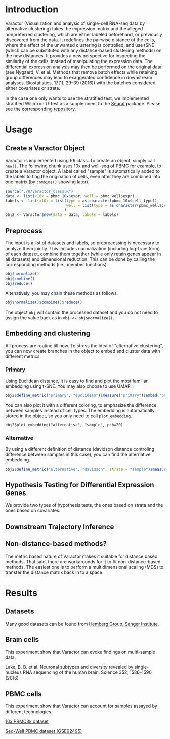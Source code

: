 # Introduction
Varactor (Visualization and analysis of single-cell RNA-seq data by alternative clustering) takes the expression matrix and the alleged nonpreferred clustering, which are either labeled beforehand, or previously discovered from the data. It redefines the pairwise distance of the cells, where the effect of the unwanted clustering is controlled, and use tSNE (which can be substituted with any distance-based clustering methods) on the new distances. It provides a new perspective for inspecting the similarity of the cells, instead of manipulating the expression data. The differential expression analysis may then be performed on the original data (see Nygaard, V. et al. Methods that remove batch effects while retaining group differences may lead to exaggerated confidence in downstream analyses. Biostatistics, 17(1), 29–39 (2016)) with the batches considered either covariates or strata. 

In the case one only wants to use the stratified test, we implemented stratified Wilcoxon U-test as a supplemnent to the [Seurat](https://github.com/satijalab/seurat) package. Please see the corresponding [repository](https://github.com/KChen-lab/stratified-tests-for-seurat).

# Usage

## Create a Varactor Object
Varactor is implemented using R6 class. To create an object, simply call ```new()```. The following chunk uses 10x and well-seq of PBMC for example, to create a Varactor object. A label called "sample" is automatically added to the labels to flag the origination of cells, even after they are combined into one matrix (by ```combine()``` showing later).
```r
source("./R/varactor_class.R")
data <- list(x10x = pbmc_10x$expr, well = pbmc_well$expr)
labels <- list(x10x = list(type = as.character(pbmc_10x$cell_type)), 
                           well = list(type = as.character(pbmc_well$cell_type))
                          )
obj2 <- Varactor$new(data = data, labels = labels)
```

## Preprocess
The input is a list of datasets and labels, so preprocessing is necessary to analyze them jointly. This includes normalization (including log-transform) of each dataset, combine them together (while only retain genes appear in all datasets) and dimensional reduction. This can be done by calling the corresponding methods (i.e., member functions).
```r
obj$normalize()
obj$combine()
obj$reduce()
```
Altenatively, you may chain these methods as follows.
```r
obj$normalize()$combine()$reduce()
```
The object ```obj``` will contain the processed dataset and you do not need to assign the value back as in ~~```obj <- obj$normalize()```~~.

## Embedding and clustering
All process are routine till now. To stress the idea of "alternative clustering", you can now create branches in the object to embed and cluster data with different metrics. 
### Primary
Using Euclidean distance, it is easy to find and plot the most familiar embedding using t-SNE. You may also choose to use UMAP.
```r
obj2$define_metric("primary", "euclidean")$measure("primary")$embed("primary", "tsne")$plot_embedding("primary", "type", pch=20)
```
You can also plot it with a different coloring, to emphasize the difference between samples instead of cell types. The embedding is automatically stored in the object, so you only need to call ```plot_embedding```.
```{r}
obj2$plot_embedding("alternative", "sample", pch=20)
```

### Alternative
By using a different definition of distance (davidson distance controling difference between samples in this case), you can find the alternative embedding.
```r
obj2$define_metric("alternative", "davidson", strata = "sample")$measure("alternative")$embed("alternative", "tsne")$plot_embedding("alternative", "type", pch=20)
```

## Hypothesis Testing for Differential Expression Genes
We provide two types of hypothesis tests, the ones based on strata and the ones based on covariates.

## Downstream Trajectory Inference


## Non-distance-based methods?
The metric based nature of Varactor makes it suitable for distance based methods. That said, there are workarounds for it to fit non-distance-based methods. The easiest one is to perform a multidimensional scaling (MDS) to transfer the distance matrix back in to a space.

# Results
## Datasets
Many good datasets can be found from [Hemberg Group, Sanger Institute](https://github.com/hemberg-lab/scRNA.seq.datasets).

## Brain cells
This experiment show that Varactor can evoke findings on multi-sample data.

Lake, B. B. et al. Neuronal subtypes and diversity revealed by single-nucleus RNA sequencing of the human brain. Science 352, 1586–1590 (2016)

## PBMC cells
This experiment show that Varactor can account for samples assayed by different technologies.

[10x PBMC3k dataset](http://support.10xgenomics.com/single-cell/datasets/pbmc3k)

[Seq-Well PBMC dataset (GSE92495)](https://www.ncbi.nlm.nih.gov/geo/query/acc.cgi?acc=GSE92495)
